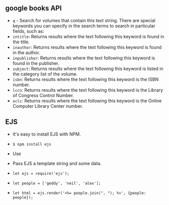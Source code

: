 ## google books API

- `q` - Search for volumes that contain this text string. There are special keywords you can specify in the search terms to search in particular fields, such as:
- `intitle`: Returns results where the text following this keyword is found in the title.
- `inauthor`: Returns results where the text following this keyword is found in the author.
- `inpublisher`: Returns results where the text following this keyword is found in the publisher.
- `subject`: Returns results where the text following this keyword is listed in the category list of the volume.
- `isbn`: Returns results where the text following this keyword is the ISBN number.
- `lccn`: Returns results where the text following this keyword is the Library of Congress Control Number.
- `oclc`: Returns results where the text following this keyword is the Online Computer Library Center number.

## EJS

- It's easy to install EJS with NPM.
- `$ npm install ejs`

- Use
- Pass EJS a template string and some data.

- `let ejs = require('ejs');`
- `let people = ['geddy', 'neil', 'alex'];`
- `let html = ejs.render('<%= people.join(", "); %>', {people: people});`